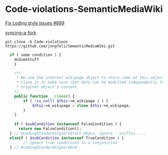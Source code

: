 # Code-violations-SemanticMediaWiki

[Fix coding style issues #899](https://github.com/SemanticMediaWiki/SemanticMediaWiki/issues/899)

[syncing-a-fork](https://help.github.com/articles/syncing-a-fork/)

```
git clone -b Code-violations https://github.com/jongfeli/SemanticMediaWiki.git
```

```php
  if ( some condition ) {
    doSomeStuff
    }

	/**
	 * We use the internal wikipage object to store some of this objects data.
	 * Clone it to make sure that data can be modified independently from the
	 * original object's content.
	*/
	public function __clone() {
		if ( !is_null( $this->m_wikipage ) ) {
			$this->m_wikipage = clone $this->m_wikipage;
		}
	}
	
	if ( $subCondition instanceof FalseCondition ) {
      return new FalseCondition();
  } // @codingStandardsIgnoreStart phpcs, ignore --sniffs=.....
  elseif ( $subCondition instanceof TrueCondition ) {
        // ignore true conditions in a conjunction
  } // @codingStandardsIgnoreEnd
```
